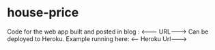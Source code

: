 # house-price


Code for the web app built and posted in blog : <--- URL--->
Can be deployed to Heroku. Example running here: <-- Heroku Url--->
